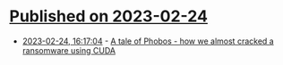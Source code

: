 # [Published on 2023-02-24](index.md)

* [2023-02-24, 16:17:04](https://lobste.rs/s/5l42n0/tale_phobos_how_we_almost_cracked) - [A tale of Phobos - how we almost cracked a ransomware using CUDA](https://cert.pl/en/posts/2023/02/breaking-phobos/)

